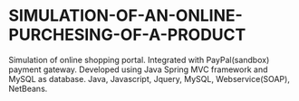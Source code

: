 # SIMULATION-OF-AN-ONLINE-PURCHESING-OF-A-PRODUCT
Simulation of online shopping portal. Integrated with PayPal(sandbox) payment gateway. Developed using Java Spring MVC framework and MySQL as database. Java, Javascript, Jquery, MySQL, Webservice(SOAP), NetBeans.
